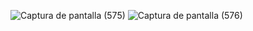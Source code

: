 ![Captura de pantalla (575)](https://user-images.githubusercontent.com/91572471/152251564-430db6a8-596a-4c34-83a8-2872df499bd5.png)
![Captura de pantalla (576)](https://user-images.githubusercontent.com/91572471/152251592-fcd51079-637b-4766-91e8-d89d4bac71a6.png)
